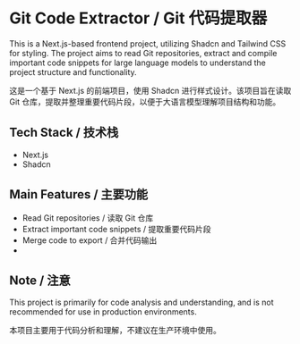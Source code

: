 # Git Code Extractor / Git 代码提取器

This is a Next.js-based frontend project, utilizing Shadcn and Tailwind CSS for styling. The project aims to read Git repositories, extract and compile important code snippets for large language models to understand the project structure and functionality.

这是一个基于 Next.js 的前端项目，使用 Shadcn 进行样式设计。该项目旨在读取 Git 仓库，提取并整理重要代码片段，以便于大语言模型理解项目结构和功能。

## Tech Stack / 技术栈

- Next.js
- Shadcn

## Main Features / 主要功能

- Read Git repositories / 读取 Git 仓库
- Extract important code snippets / 提取重要代码片段
- Merge code to export / 合并代码输出
- 
## Note / 注意

This project is primarily for code analysis and understanding, and is not recommended for use in production environments.

本项目主要用于代码分析和理解，不建议在生产环境中使用。
